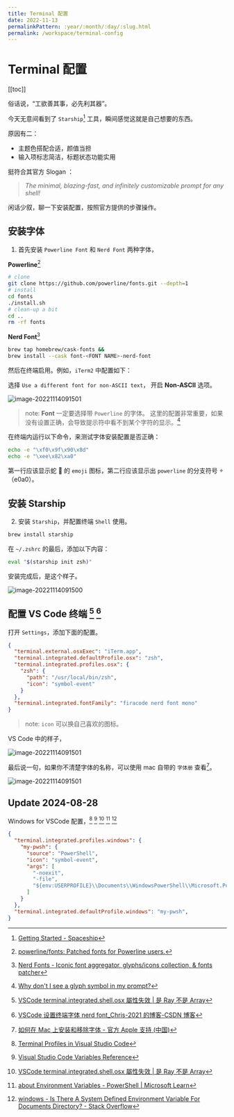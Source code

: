 ```yaml
---
title: Terminal 配置
date: 2022-11-13
permalinkPattern: :year/:month/:day/:slug.html
permalink: /workspace/terminal-config
---
```


<!--
 * @Author: rich1e
 * @Date: 2022-11-13 16:01:04
 * @LastEditors: rich1e
 * @LastEditTime: 2022-11-14 09:52:46
-->

# Terminal 配置

[[toc]]

俗话说，“工欲善其事，必先利其器”。

今天无意间看到了 `Starship`[^1] 工具，瞬间感觉这就是自己想要的东西。

原因有二：

- 主题色搭配合适，颜值当担
- 输入项标志简洁，标题状态功能实用

挺符合其官方 Slogan ：

> _The minimal, blazing-fast, and infinitely customizable prompt for any shell!_

闲话少叙，聊一下安装配置，按照官方提供的步骤操作。

## 安装字体

1. 首先安装 `Powerline Font` 和 `Nerd Font` 两种字体，

**Powerline**[^2]

```sh
# clone
git clone https://github.com/powerline/fonts.git --depth=1
# install
cd fonts
./install.sh
# clean-up a bit
cd ..
rm -rf fonts
```

**Nerd Font**[^3]

```sh
brew tap homebrew/cask-fonts &&
brew install --cask font-<FONT NAME>-nerd-font
```

然后在终端启用。例如，`iTerm2` 中配置如下：

选择 `Use a different font for non-ASCII text`， 开启 **Non-ASCII** 选项。

![image-20221114091501](@images\workspace\terminal-config\image-20221114091501.png)

> note: **Font** 一定要选择带 `Powerline` 的字体。
> 这里的配置非常重要，如果没有设置正确，会导致提示符中看不到某个字符的显示。[^4]

在终端内运行以下命令，来测试字体安装配置是否正确：

```sh
echo -e "\xf0\x9f\x90\x8d"
echo -e "\xee\x82\xa0"
```

第一行应该显示蛇 🐍 的 `emoji` 图标，第二行应该显示出 `powerline` 的分支符号  （e0a0）。

## 安装 Starship

2. 安装 `Starship`，并配置终端 `Shell` 使用。

```sh
brew install starship
```

在 `~/.zshrc` 的最后，添加以下内容：

```sh
eval "$(starship init zsh)"
```

安装完成后，是这个样子。

![image-20221114091500](@images\workspace\terminal-config\image-20221114091500.png)

## 配置 VS Code 终端 [^5] [^6]

打开 `Settings`，添加下面的配置。

```json
{
  "terminal.external.osxExec": "iTerm.app",
  "terminal.integrated.defaultProfile.osx": "zsh",
  "terminal.integrated.profiles.osx": {
    "zsh": {
      "path": "/usr/local/bin/zsh",
      "icon": "symbol-event"
    }
  },
  "terminal.integrated.fontFamily": "firacode nerd font mono"
}
```

> note: `icon` 可以换自己喜欢的图标。

VS Code 中的样子，

![image-20221114091501](@images\workspace\terminal-config\image-20221114091502.png)

最后说一句，如果你不清楚字体的名称，可以使用 mac 自带的 `字体册` 查看[^7]。

![image-20221114091501](@images\workspace\terminal-config\image-20221114091503.png)

## Update 2024-08-28

Windows for VSCode 配置，[^8] [^9] [^10] [^11] [^12]

```json
{
  "terminal.integrated.profiles.windows": {
    "my-pwsh": {
      "source": "PowerShell",
      "icon": "symbol-event",
      "args": [
        "-noexit",
        "-file",
        "${env:USERPROFILE}\\Documents\\WindowsPowerShell\\Microsoft.PowerShell_profile.ps1"
      ]
    }
  },
  "terminal.integrated.defaultProfile.windows": "my-pwsh",
}
```

[^1]: [Getting Started - Spaceship](https://spaceship-prompt.sh/getting-started/)
[^2]: [powerline/fonts: Patched fonts for Powerline users.](https://github.com/powerline/fonts)
[^3]: [Nerd Fonts - Iconic font aggregator, glyphs/icons collection, & fonts patcher](https://www.nerdfonts.com/font-downloads)
[^4]: [Why don't I see a glyph symbol in my prompt?](https://starship.rs/faq/#why-don-t-i-see-a-glyph-symbol-in-my-prompt)
[^5]: [VSCode terminal.integrated.shell.osx 屬性失效 | 是 Ray 不是 Array](https://israynotarray.com/vscode/20210927/2674618084/)
[^6]: [VSCode 设置终端字体 nerd font_Chris-2021 的博客-CSDN 博客](https://blog.csdn.net/m0_37169880/article/details/114262312)
[^7]: [如何在 Mac 上安装和移除字体 - 官方 Apple 支持 (中国)](https://support.apple.com/zh-cn/HT201749)
[^8]: [Terminal Profiles in Visual Studio Code](https://code.visualstudio.com/docs/terminal/profiles)
[^9]: [Visual Studio Code Variables Reference](https://code.visualstudio.com/docs/editor/variables-reference#_predefined-variables)
[^10]: [VSCode terminal.integrated.shell.osx 屬性失效 | 是 Ray 不是 Array](https://israynotarray.com/vscode/20210927/2674618084/)
[^11]: [about Environment Variables - PowerShell | Microsoft Learn](https://learn.microsoft.com/en-us/powershell/module/microsoft.powershell.core/about/about_environment_variables?view=powershell-7.4)
[^12]: [windows - Is There A System Defined Environment Variable For Documents Directory? - Stack Overflow](https://stackoverflow.com/questions/3492920/is-there-a-system-defined-environment-variable-for-documents-directory)

